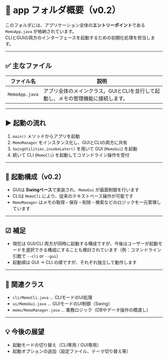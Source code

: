 # 📁 app フォルダ概要（v0.2）

このフォルダには、アプリケーション全体の**エントリーポイント**である `MemoApp.java` が格納されています。  
CLIとGUIの両方のインターフェースを起動するための初期化処理を担当します。

---

## ✅ 主なファイル

| ファイル名      | 説明 |
|----------------|------|
| `MemoApp.java` | アプリ全体のメインクラス。GUIとCLIを並行して起動し、メモの管理機能に接続します。 |

---

## ▶ 起動の流れ

1. `main()` メソッドからアプリを起動
2. `MemoManager` をインスタンス化し、GUIとCLIの両方に共有
3. `SwingUtilities.invokeLater()` を用いて GUI (`MemoGui`) を起動
4. 続いて CLI (`MemoCli`) を起動してコマンドライン操作を受付

---

## 🧭 起動構成（v0.2）

- GUIは **Swingベース**で実装され、`MemoGui` が画面制御を行います
- CLIは `MemoCli` により、従来のテキストベース操作が可能です
- `MemoManager` はメモの取得・保存・削除・検索などのロジックを一元管理しています

---

## ☑ 補足

- 現在は GUI/CLI 両方が同時に起動する構成ですが、今後はユーザーが起動モードを選択できる構成にすることも検討されています（例：コマンドライン引数で `--cli` or `--gui`）
- 起動順は GUI → CLI の順ですが、それぞれ独立して動作します

---

## 🔗 関連クラス

- `cli/MemoCli.java` … CLIモードのUI処理
- `ui/MemoGui.java` … GUIモードのUI制御（Swing）
- `memo/MemoManager.java` … 業務ロジック（DBやデータ操作の橋渡し）

---

## 💡 今後の展望

- 起動モードの切り替え（CLI専用 / GUI専用）
- 起動オプションの追加（設定ファイル、テーマ切り替え等）
